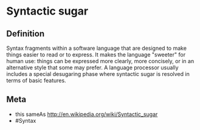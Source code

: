# Syntactic sugar

## Definition
Syntax fragments within a software language that are designed to make things easier to read or to express. It makes the language "sweeter" for human use: things can be expressed more clearly, more concisely, or in an alternative style that some may prefer. A language processor usually includes a special desugaring phase where syntactic sugar is resolved in terms of basic features.

## Meta
* this sameAs http://en.wikipedia.org/wiki/Syntactic_sugar
* #Syntax
